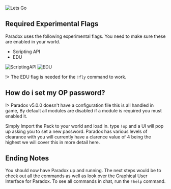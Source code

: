![Lets Go](https://i.imgur.com/FZFyMMl.png)

## Required Experimental Flags

Paradox uses the following experimental flags. You need to make sure these are enabled in your world.

-   Scripting API
-   EDU

![ScriptingAPI](https://i.imgur.com/bR8AmXn.png)
![EDU](https://i.imgur.com/djOZoqH.png)

!> The EDU flag is needed for the `!fly` command to work.

## How do i set my OP password?

!> Paradox v5.0.0 doesn't have a configuration file this is all handled in game, By default all modules are disabled if a module is required you must enabled it.

Simply Import the Pack to your world and load in. type `!op` and a UI will pop up asking you to set a new password. Paradox has various levels of clearance with you will currently have a clarence value of 4 being the highest we will cover this in more detail here.

## Ending Notes

You should now have Paradox up and running. The next steps would be to check out all the commands as well as look over the Graphical User Interface for Paradox. To see all commands in chat, run the `!help` command.

